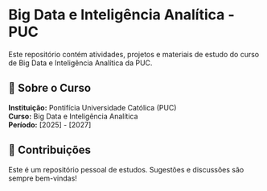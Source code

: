 # Big Data e Inteligência Analítica - PUC

Este repositório contém atividades, projetos e materiais de estudo do curso de Big Data e Inteligência Analítica da PUC.

## 🎯 Sobre o Curso

**Instituição:** Pontifícia Universidade Católica (PUC)  
**Curso:** Big Data e Inteligência Analítica  
**Período:** [2025] - [2027]

## 🤝 Contribuições

Este é um repositório pessoal de estudos. Sugestões e discussões são sempre bem-vindas!

